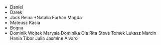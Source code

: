 + Daniel
+ Darek
+ Jack
Reina
+Natalia
Farhan
Magda
+ Mateusz
Kasia
+ Bogna
+ Dominik
Wojtek
Marysia
Dominika
Ola
Rita
Steve
Tomek
Lukasz
Marcin
Hania
Tibor
Julia
Jasmine
Alvaro
